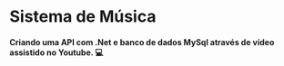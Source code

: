 # Sistema de Música

#### Criando uma API com .Net e banco de dados MySql através de vídeo assistido no Youtube. 💻
